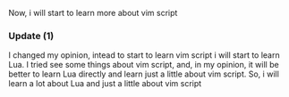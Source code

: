 Now, i will start to learn more about vim script

### Update (1)
I changed my opinion, intead to start to learn vim script i will start to learn Lua.
I tried see some things about vim script, and, in my opinion, it will be better to learn Lua directly and learn just a little about vim script. So, i will learn a lot about Lua and just a little about vim script

